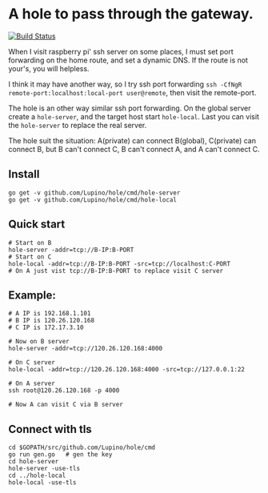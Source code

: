 A hole to pass through the gateway.
==================================

[![Build Status](https://travis-ci.org/Lupino/hole.svg?branch=master)](https://travis-ci.org/Lupino/hole)

When I visit raspberry pi' ssh server on some places,
I must set port forwarding on the home route, and set a dynamic DNS.
If the route is not your's, you will helpless.

I think it may have another way, so I try ssh port forwarding `ssh -CfNgR remote-port:localhost:local-port user@remote`, then visit the remote-port.

The hole is an other way similar ssh port forwarding.
On the global server create a `hole-server`, and the target host start `hole-local`.
Last you can visit the `hole-server` to replace the real server.

The hole suit the situation: A(private) can connect B(global), C(private) can connect B,
but B can't connect C, B can't connect A, and A can't connect C.

Install
-------

    go get -v github.com/Lupino/hole/cmd/hole-server
    go get -v github.com/Lupino/hole/cmd/hole-local

Quick start
-----------

    # Start on B
    hole-server -addr=tcp://B-IP:B-PORT
    # Start on C
    hole-local -addr=tcp://B-IP:B-PORT -src=tcp://localhost:C-PORT
    # On A just vist tcp://B-IP:B-PORT to replace visit C server

Example:
-------

    # A IP is 192.168.1.101
    # B IP is 120.26.120.168
    # C IP is 172.17.3.10

    # Now on B server
    hole-server -addr=tcp://120.26.120.168:4000

    # On C server
    hole-local -addr=tcp://120.26.120.168:4000 -src=tcp://127.0.0.1:22

    # On A server
    ssh root@120.26.120.168 -p 4000

    # Now A can visit C via B server

Connect with tls
----------------

    cd $GOPATH/src/github.com/Lupino/hole/cmd
    go run gen.go   # gen the key
    cd hole-server
    hole-server -use-tls
    cd ../hole-local
    hole-local -use-tls
